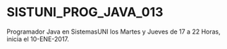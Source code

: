 # SISTUNI_PROG_JAVA_013
Programador Java en SistemasUNI los Martes y Jueves de 17 a 22 Horas, inicia el 10-ENE-2017.
